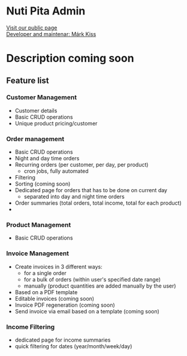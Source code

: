 # Nuti Pita Admin

[Visit our public page](https://nutipita.co.uk/)\
[Developer and maintenar: Márk Kiss](https://markkiss.netlify.app/)

# Description coming soon

## Feature list

### Customer Management
- Customer details
- Basic CRUD operations
- Unique product pricing/customer

### Order management
- Basic CRUD operations
- Night and day time orders
- Recurring orders (per customer, per day, per product)
  - cron jobs, fully automated
- Filtering
- Sorting (coming soon)
- Dedicated page for orders that has to be done on current day
  - separated into day and night time orders
- Order summaries (total orders, total income, total for each product)
- 

### Product Management
- Basic CRUD operations

### Invoice Management
- Create invoices in 3 different ways:
  - for a single order
  - for a bulk of orders (within user's specified date range)
  - manually (product quantities are added manually by the user)
- Based on a PDF template
- Editable invoices (coming soon)
- Invoice PDF regeneration (coming soon)
- Send invoice via email based on a template (coming soon)

### Income Filtering
- dedicated page for income summaries
- quick filtering for dates (year/month/week/day)
